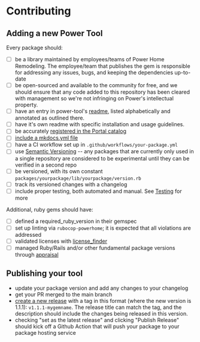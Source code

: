 # Contributing

## Adding a new Power Tool

Every package should:

* [ ] be a library maintained by employees/teams of Power Home Remodeling. The employee/team that publishes the gem is responsible for addressing any issues, bugs, and keeping the dependencies up-to-date
* [ ] be open-sourced and available to the community for free, and we should ensure that any code added to this repository has been cleared with management so we're not infringing on Power's intellectual property.
* [ ] have an entry in power-tool's [readme](./README.md), listed alphabetically and annotated as outlined there.
* [ ] have it's own readme with specific installation and usage guidelines.
* [ ] be accurately [registered in the Portal catalog](../portal.yml)
* [ ] [include a mkdocs.yml file](https://portal.powerapp.cloud/docs/default/system/portal/user-guide/distributing-documentation/)
* [ ] have a CI workflow set up in `.github/workflows/your-package.yml`
* [ ] use [Semantic Versioning](https://semver.org/) -- any packages that are currently only used in a single repository are considered to be experimental until they can be verified in a second repo
* [ ] be versioned, with its own constant `packages/yourpackage/lib/yourpackage/version.rb`
* [ ] track its versioned changes with a changelog
* [ ] include proper testing, both automated and manual. See [Testing](./README.md#testing-) for more

Additional, ruby gems should have:

* [ ] defined a required_ruby_version in their gemspec
* [ ] set up linting via `rubocop-powerhome`; it is expected that all violations are addressed
* [ ] validated licenses with [license_finder](https://github.com/pivotal/LicenseFinder)
* [ ] managed Ruby/Rails and/or other fundamental package versions through [appraisal](https://github.com/thoughtbot/appraisal)

## Publishing your tool

* update your package version and add any changes to your changelog
* get your PR merged to the main branch
* [create a new release](https://github.com/powerhome/power-tools/releases/new) with a tag in this format (where the new version is 1.1.1): `v1.1.1-mygemname`. The release title can match the tag, and the description should include the changes being released in this version.
* checking "set as the latest release" and clicking "Publish Release" should kick off a Github Action that will push your package to your package hosting service
